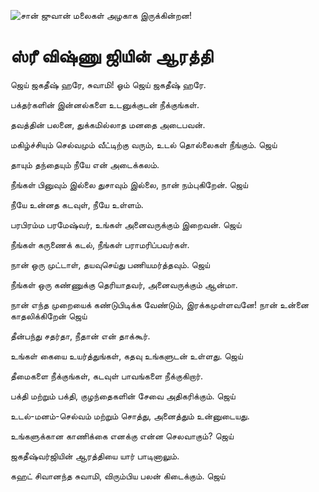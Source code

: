 ![சான் ஜுவான் மலைகள் அழகாக இருக்கின்றன!](lib/assets/images/artis/img.png "San Juan Mountains")

# ஸ்ரீ விஷ்ணு ஜியின் ஆரத்தி

ஜெய் ஜகதீஷ் ஹரே, சுவாமி! ஓம் ஜெய் ஜகதீஷ் ஹரே.

பக்தர்களின் இன்னல்களை உடனுக்குடன் நீக்குங்கள்.

தவத்தின் பலனை, துக்கமில்லாத மனதை அடைபவன்.

மகிழ்ச்சியும் செல்வமும் வீட்டிற்கு வரும், உடல் தொல்லைகள் நீங்கும். ஜெய்

தாயும் தந்தையும் நீயே என் அடைக்கலம்.

நீங்கள் பினுவும் இல்லை துசாவும் இல்லை, நான் நம்புகிறேன். ஜெய்

நீயே உன்னத கடவுள், நீயே உள்ளம்.

பரபிரம்ம பரமேஷ்வர், உங்கள் அனைவருக்கும் இறைவன். ஜெய்

நீங்கள் கருணைக் கடல், நீங்கள் பராமரிப்பவர்கள்.

நான் ஒரு முட்டாள், தயவுசெய்து பணியமர்த்தவும். ஜெய்

நீங்கள் ஒரு கண்ணுக்கு தெரியாதவர், அனைவருக்கும் ஆன்மா.

நான் எந்த முறையைக் கண்டுபிடிக்க வேண்டும், இரக்கமுள்ளவனே! நான் உன்னை காதலிக்கிறேன் ஜெய்

தீன்பந்து சதர்தா, நீதான் என் தாக்கூர்.

உங்கள் கையை உயர்த்துங்கள், கதவு உங்களுடன் உள்ளது. ஜெய்

தீமைகளை நீக்குங்கள், கடவுள் பாவங்களை நீக்குகிறார்.

பக்தி மற்றும் பக்தி, குழந்தைகளின் சேவை அதிகரிக்கும். ஜெய்

உடல்-மனம்-செல்வம் மற்றும் சொத்து, அனைத்தும் உன்னுடையது.

உங்களுக்கான காணிக்கை எனக்கு என்ன செலவாகும்? ஜெய்

ஜகதீஷ்வர்ஜியின் ஆரத்தியை யார் பாடினாலும்.

கஹட் சிவானந்த சுவாமி, விரும்பிய பலன் கிடைக்கும். ஜெய்